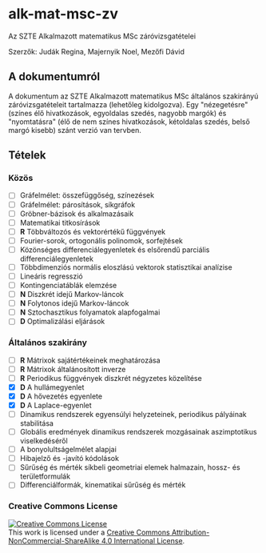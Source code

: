 # alk-mat-msc-zv
Az SZTE Alkalmazott matematikus MSc záróvizsgatételei

Szerzők: Judák Regina, Majernyik Noel, Mezőfi Dávid

## A dokumentumról

A dokumentum az SZTE Alkalmazott matematikus MSc általános szakirányú záróvizsgatételeit tartalmazza (lehetőleg kidolgozva).  Egy "nézegetésre" (színes élő hivatkozások, egyoldalas szedés, nagyobb margók) és "nyomtatásra" (élő de nem színes hivatkozások, kétoldalas szedés, belső margó kisebb) szánt verzió van tervben.

## Tételek

### Közös

- [ ] Gráfelmélet: összefüggőség, színezések
- [ ] Gráfelmélet: párosítások, síkgráfok
- [ ] Gröbner-bázisok és alkalmazásaik
- [ ] Matematikai titkosírások
- [ ] **R** Többváltozós és vektorértékű függvények
- [ ] Fourier-sorok, ortogonális polinomok, sorfejtések
- [ ] Közönséges differenciálegyenletek és elsőrendű parciális differenciálegyenletek
- [ ] Többdimenziós normális eloszlású vektorok statisztikai analízise
- [ ] Lineáris regresszió
- [ ] Kontingenciatáblák elemzése
- [ ] **N** Diszkrét idejű Markov-láncok
- [ ] **N** Folytonos idejű Markov-láncok
- [ ] **N** Sztochasztikus folyamatok alapfogalmai
- [ ] **D** Optimalizálási eljárások

### Általános szakirány

- [ ] **R** Mátrixok sajátértékeinek meghatározása
- [ ] **R** Mátrixok általánosított inverze
- [ ] **R** Periodikus függvények diszkrét négyzetes közelítése
- [x] **D** A hullámegyenlet
- [x] **D** A hővezetés egyenlete
- [x] **D** A Laplace-egyenlet
- [ ] Dinamikus rendszerek egyensúlyi helyzeteinek, periodikus pályáinak stabilitása
- [ ] Globális eredmények dinamikus rendszerek mozgásainak aszimptotikus viselkedéséről
- [ ] A bonyolultságelmélet alapjai
- [ ] Hibajelző és -javító kódolások
- [ ] Sűrűség és mérték síkbeli geometriai elemek halmazain, hossz- és területformulák
- [ ] Differenciálformák, kinematikai sűrűség és mérték

### Creative Commons License
<a rel="license" href="http://creativecommons.org/licenses/by-nc-sa/4.0/"><img alt="Creative Commons License" style="border-width:0" src="https://i.creativecommons.org/l/by-nc-sa/4.0/88x31.png" /></a><br />This <span xmlns:dct="http://purl.org/dc/terms/" href="http://purl.org/dc/dcmitype/Text" rel="dct:type">work</span> is licensed under a <a rel="license" href="http://creativecommons.org/licenses/by-nc-sa/4.0/">Creative Commons Attribution-NonCommercial-ShareAlike 4.0 International License</a>.
